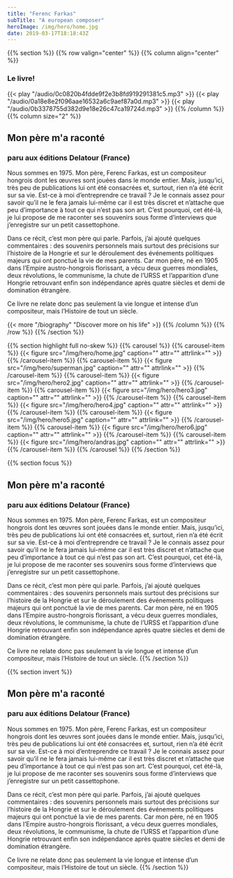 ```yaml
---
title: "Ferenc Farkas"
subTitle: "A european composer"
heroImage: /img/hero/home.jpg
date: 2019-03-17T18:18:43Z
---
```


{{% section %}}
{{% row valign="center" %}}
{{% column align="center" %}}
### Le livre!
{{< play "/audio/0c0820b4fdde9f2e3b8fd919291381c5.mp3" >}}
{{< play "/audio/0a18e8e2f096aae16532a6c9aef87a0d.mp3" >}}
{{< play "/audio/0b3378755d382d9e18e26c47ca19724d.mp3" >}}
{{% /column %}}
{{% column size="2" %}}
## Mon père m'a raconté
### paru aux éditions Delatour (France)

Nous sommes en 1975. Mon père, Ferenc Farkas, est un compositeur hongrois dont
les œuvres sont jouées dans le monde entier. Mais, jusqu’ici, très peu de
publications lui ont été consacrées et, surtout, rien n’a été écrit sur sa vie.
Est-ce à moi d’entreprendre ce travail ? Je le connais assez pour savoir qu’il
ne le fera jamais lui-même car il est très discret et n’attache que peu
d’importance à tout ce qui n’est pas son art. C’est pourquoi, cet été-là,
je lui propose de me raconter ses souvenirs sous forme d’interviews que
j’enregistre sur un petit cassettophone.

Dans ce récit, c’est mon père qui parle. Parfois, j’ai ajouté quelques
commentaires : des souvenirs personnels mais surtout des précisions sur
l’histoire de la Hongrie et sur le déroulement des événements politiques
majeurs qui ont ponctué la vie de mes parents. Car mon père, né en 1905
dans l’Empire austro-hongrois florissant, a vécu deux guerres mondiales,
deux révolutions, le communisme, la chute de l’URSS et l’apparition d’une
Hongrie retrouvant enfin son indépendance après quatre siècles et demi de
domination étrangère.

Ce livre ne relate donc pas seulement la vie longue et intense d’un compositeur,
mais l’Histoire de tout un siècle.

{{< more "/biography" "Discover more on his life" >}}
{{% /column %}}
{{% /row %}}
{{% /section %}}

{{% section highlight full no-skew %}}
{{% carousel %}}
{{% carousel-item %}}
{{< figure src="/img/hero/home.jpg" caption="" attr="" attrlink="" >}}
{{% /carousel-item %}}
{{% carousel-item %}}
{{< figure src="/img/hero/superman.jpg" caption="" attr="" attrlink="" >}}
{{% /carousel-item %}}
{{% carousel-item %}}
{{< figure src="/img/hero/hero2.jpg" caption="" attr="" attrlink="" >}}
{{% /carousel-item %}}
{{% carousel-item %}}
{{< figure src="/img/hero/hero3.jpg" caption="" attr="" attrlink="" >}}
{{% /carousel-item %}}
{{% carousel-item %}}
{{< figure src="/img/hero/hero4.jpg" caption="" attr="" attrlink="" >}}
{{% /carousel-item %}}
{{% carousel-item %}}
{{< figure src="/img/hero/hero5.jpg" caption="" attr="" attrlink="" >}}
{{% /carousel-item %}}
{{% carousel-item %}}
{{< figure src="/img/hero/hero6.jpg" caption="" attr="" attrlink="" >}}
{{% /carousel-item %}}
{{% carousel-item %}}
{{< figure src="/img/hero/andras.jpg" caption="" attr="" attrlink="" >}}
{{% /carousel-item %}}
{{% /carousel %}}
{{% /section %}}

{{% section focus %}}
## Mon père m'a raconté
### paru aux éditions Delatour (France)

Nous sommes en 1975. Mon père, Ferenc Farkas, est un compositeur hongrois dont
les œuvres sont jouées dans le monde entier. Mais, jusqu’ici, très peu de
publications lui ont été consacrées et, surtout, rien n’a été écrit sur sa vie.
Est-ce à moi d’entreprendre ce travail ? Je le connais assez pour savoir qu’il
ne le fera jamais lui-même car il est très discret et n’attache que peu
d’importance à tout ce qui n’est pas son art. C’est pourquoi, cet été-là,
je lui propose de me raconter ses souvenirs sous forme d’interviews que
j’enregistre sur un petit cassettophone.

Dans ce récit, c’est mon père qui parle. Parfois, j’ai ajouté quelques
commentaires : des souvenirs personnels mais surtout des précisions sur
l’histoire de la Hongrie et sur le déroulement des événements politiques
majeurs qui ont ponctué la vie de mes parents. Car mon père, né en 1905
dans l’Empire austro-hongrois florissant, a vécu deux guerres mondiales,
deux révolutions, le communisme, la chute de l’URSS et l’apparition d’une
Hongrie retrouvant enfin son indépendance après quatre siècles et demi de
domination étrangère.

Ce livre ne relate donc pas seulement la vie longue et intense d’un compositeur,
mais l’Histoire de tout un siècle.
{{% /section %}}

{{% section invert %}}
## Mon père m'a raconté
### paru aux éditions Delatour (France)

Nous sommes en 1975. Mon père, Ferenc Farkas, est un compositeur hongrois dont
les œuvres sont jouées dans le monde entier. Mais, jusqu’ici, très peu de
publications lui ont été consacrées et, surtout, rien n’a été écrit sur sa vie.
Est-ce à moi d’entreprendre ce travail ? Je le connais assez pour savoir qu’il
ne le fera jamais lui-même car il est très discret et n’attache que peu
d’importance à tout ce qui n’est pas son art. C’est pourquoi, cet été-là,
je lui propose de me raconter ses souvenirs sous forme d’interviews que
j’enregistre sur un petit cassettophone.

Dans ce récit, c’est mon père qui parle. Parfois, j’ai ajouté quelques
commentaires : des souvenirs personnels mais surtout des précisions sur
l’histoire de la Hongrie et sur le déroulement des événements politiques
majeurs qui ont ponctué la vie de mes parents. Car mon père, né en 1905
dans l’Empire austro-hongrois florissant, a vécu deux guerres mondiales,
deux révolutions, le communisme, la chute de l’URSS et l’apparition d’une
Hongrie retrouvant enfin son indépendance après quatre siècles et demi de
domination étrangère.

Ce livre ne relate donc pas seulement la vie longue et intense d’un compositeur,
mais l’Histoire de tout un siècle.
{{% /section %}}